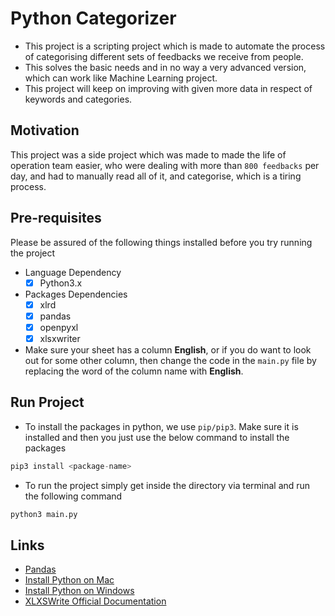# Python Categorizer

- This project is a scripting project which is made to automate the process of categorising different sets of feedbacks we receive from people.
- This solves the basic needs and in no way a very advanced version, which can work like Machine Learning project. 
- This project will keep on improving with given more data in respect of keywords and categories.

## Motivation

This project was a side project which was made to made the life of operation team easier, who were dealing with more than `800 feedbacks` per day, and had to manually read all of it, and categorise, which is a tiring process.

## Pre-requisites

Please be assured of the following things installed before you try running the project

- Language Dependency
    - [x] Python3.x

- Packages Dependencies
    - [x] xlrd
    - [x] pandas
    - [x] openpyxl
    - [x] xlsxwriter

- Make sure your sheet has a column **English**, or if you do want to look out for some other column, then change the code in the `main.py` file by replacing the word of the column name with **English**.

## Run Project

- To install the packages in python, we use `pip/pip3`. Make sure it is installed and then you just use the below command to install the packages

```python
pip3 install <package-name>
```

- To run the project simply get inside the directory via terminal and run the following command

```python
python3 main.py
```

## Links

- [Pandas](https://pandas.pydata.org/docs/)
- [Install Python on Mac](https://www.youtube.com/watch?v=M323OL6K5vs)
- [Install Python on Windows](https://youtu.be/8cAEH1i_5s0)
- [XLXSWrite Official Documentation](https://xlsxwriter.readthedocs.io/worksheet.html)